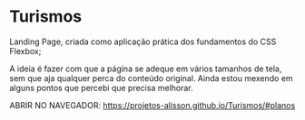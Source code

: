# Turismos
Landing Page, criada como aplicação prática dos fundamentos do CSS Flexbox;

A ideia é fazer com que a página se adeque em vários tamanhos de tela, sem que
aja qualquer perca do conteúdo original. Ainda estou mexendo em alguns pontos que percebi que precisa melhorar.

ABRIR NO NAVEGADOR: https://projetos-alisson.github.io/Turismos/#planos
